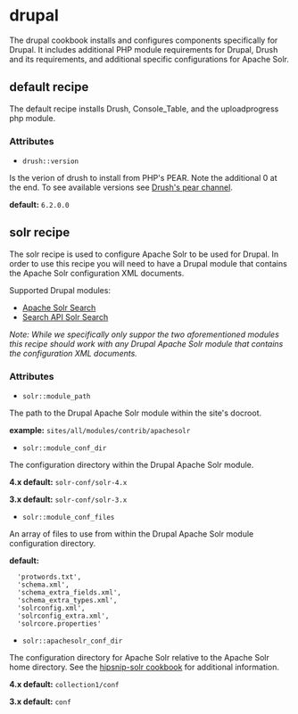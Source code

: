 drupal
======

The drupal cookbook installs and configures components specifically for Drupal.
It includes additional PHP module requirements for Drupal, Drush and its
requirements, and additional specific configurations for Apache Solr.


default recipe
--------------

The default recipe installs Drush, Console_Table, and the uploadprogress php
module.

### Attributes

* `drush::version`

Is the verion of drush to install from PHP's PEAR. Note the additional 0 at the
end. To see available versions see [Drush's pear channel](http://pear.drush.org/).

**default:** `6.2.0.0`


solr recipe
-----------

The solr recipe is used to configure Apache Solr to be used for Drupal. In order
to use this recipe you will need to have a Drupal module that contains the
Apache Solr configuration XML documents.

Supported Drupal modules:

* [Apache Solr Search](https://www.drupal.org/project/apachesolr)
* [Search API Solr Search](https://www.drupal.org/project/search_api_solr)

*Note: While we specifically only suppor the two aforementioned modules this
recipe should work with any Drupal Apache Solr module that contains the
configuration XML documents.*

### Attributes

* `solr::module_path`

The path to the Drupal Apache Solr module within the site's docroot.

**example:** `sites/all/modules/contrib/apachesolr`


* `solr::module_conf_dir`

The configuration directory within the Drupal Apache Solr module.

**4.x default:** `solr-conf/solr-4.x`

**3.x default:** `solr-conf/solr-3.x`

* `solr::module_conf_files`

An array of files to use from within the Drupal Apache Solr module configuration
directory.

**default:**
```
  'protwords.txt',
  'schema.xml',
  'schema_extra_fields.xml',
  'schema_extra_types.xml',
  'solrconfig.xml',
  'solrconfig_extra.xml',
  'solrcore.properties'
```

* `solr::apachesolr_conf_dir`

The configuration directory for Apache Solr relative to the Apache Solr home
directory. See the [hipsnip-solr cookbook](../../berks-cookbooks/hipsnip-solr)
for additional information.

**4.x default:** `collection1/conf`

**3.x default:** `conf`
